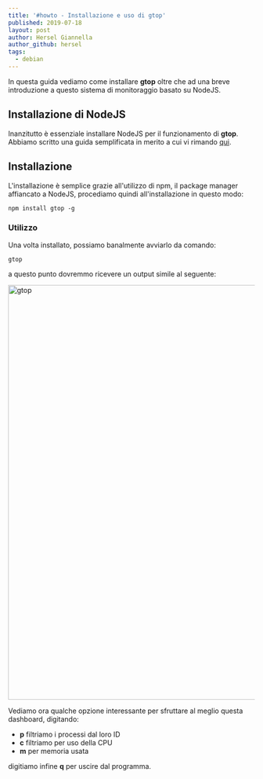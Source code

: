 ```yaml
---
title: '#howto - Installazione e uso di gtop'
published: 2019-07-18
layout: post
author: Hersel Giannella
author_github: hersel
tags:
  - debian
---
```

<p>In questa guida vediamo come installare <strong>gtop</strong> oltre che ad una breve introduzione a questo sistema di monitoraggio basato su NodeJS.</p><h2>Installazione di NodeJS</h2><p>Inanzitutto è essenziale installare NodeJS per il funzionamento di <strong>gtop</strong>.<br />Abbiamo scritto una guida semplificata in merito a cui vi rimando <a href="https://linuxhub.it/article/howto-installare-node-version-manager-nvm-su-debian-9 ">qui</a>.</p><h2>Installazione</h2><p>L'installazione è semplice grazie all'utilizzo di npm, il package manager affiancato a NodeJS, procediamo quindi all'installazione in questo modo:</p><pre><code>npm install gtop -g</code></pre><h3>Utilizzo</h3><p>Una volta installato, possiamo banalmente avviarlo da comando:</p><pre><code>gtop</code></pre><p>a questo punto dovremmo ricevere un output simile al seguente:</p><img class=" size-full wp-image-517" alt="gtop" data-align="center" data-entity-type="file" data-entity-uuid="77b82af3-7e90-4b98-9c14-572d4bbbba60" src="https://linuxhub.it/wordpress/wp-content/uploads/2019/07/GTOP.PNG" width="1595" height="845" /><p>Vediamo ora qualche opzione interessante per sfruttare al meglio questa dashboard, digitando:</p><ul>	<li><strong>p</strong> filtriamo i processi dal loro ID</li>	<li><strong>c</strong> filtriamo per uso della CPU</li>	<li><strong>m</strong> per memoria usata</li></ul><p>digitiamo infine <strong>q</strong> per uscire dal programma.</p><p>&nbsp;</p>